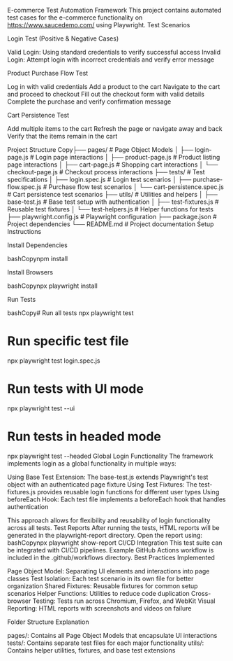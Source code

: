 E-commerce Test Automation Framework
This project contains automated test cases for the e-commerce functionality on https://www.saucedemo.com/ using Playwright.
Test Scenarios

Login Test (Positive & Negative Cases)

Valid Login: Using standard credentials to verify successful access
Invalid Login: Attempt login with incorrect credentials and verify error message


Product Purchase Flow Test

Log in with valid credentials
Add a product to the cart
Navigate to the cart and proceed to checkout
Fill out the checkout form with valid details
Complete the purchase and verify confirmation message


Cart Persistence Test

Add multiple items to the cart
Refresh the page or navigate away and back
Verify that the items remain in the cart



Project Structure
Copy├── pages/              # Page Object Models
│   ├── login-page.js   # Login page interactions
│   ├── product-page.js # Product listing page interactions
│   ├── cart-page.js    # Shopping cart interactions
│   └── checkout-page.js # Checkout process interactions
├── tests/              # Test specifications
│   ├── login.spec.js   # Login test scenarios
│   ├── purchase-flow.spec.js # Purchase flow test scenarios
│   └── cart-persistence.spec.js # Cart persistence test scenarios
├── utils/              # Utilities and helpers
│   ├── base-test.js    # Base test setup with authentication
│   ├── test-fixtures.js # Reusable test fixtures 
│   └── test-helpers.js # Helper functions for tests
├── playwright.config.js # Playwright configuration
├── package.json        # Project dependencies
└── README.md           # Project documentation
Setup Instructions

Install Dependencies

bashCopynpm install

Install Browsers

bashCopynpx playwright install

Run Tests

bashCopy# Run all tests
npx playwright test

# Run specific test file
npx playwright test login.spec.js

# Run tests with UI mode
npx playwright test --ui

# Run tests in headed mode
npx playwright test --headed
Global Login Functionality
The framework implements login as a global functionality in multiple ways:

Using Base Test Extension: The base-test.js extends Playwright's test object with an authenticated page fixture
Using Test Fixtures: The test-fixtures.js provides reusable login functions for different user types
Using beforeEach Hook: Each test file implements a beforeEach hook that handles authentication

This approach allows for flexibility and reusability of login functionality across all tests.
Test Reports
After running the tests, HTML reports will be generated in the playwright-report directory. Open the report using:
bashCopynpx playwright show-report
CI/CD Integration
This test suite can be integrated with CI/CD pipelines. Example GitHub Actions workflow is included in the .github/workflows directory.
Best Practices Implemented

Page Object Model: Separating UI elements and interactions into page classes
Test Isolation: Each test scenario in its own file for better organization
Shared Fixtures: Reusable fixtures for common setup scenarios
Helper Functions: Utilities to reduce code duplication
Cross-browser Testing: Tests run across Chromium, Firefox, and WebKit
Visual Reporting: HTML reports with screenshots and videos on failure

Folder Structure Explanation

pages/: Contains all Page Object Models that encapsulate UI interactions
tests/: Contains separate test files for each major functionality
utils/: Contains helper utilities, fixtures, and base test extensions